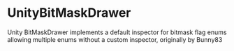 # UnityBitMaskDrawer
Unity BitMaskDrawer implements a default inspector for bitmask flag enums allowing multiple enums without a custom inspector, originally by Bunny83

